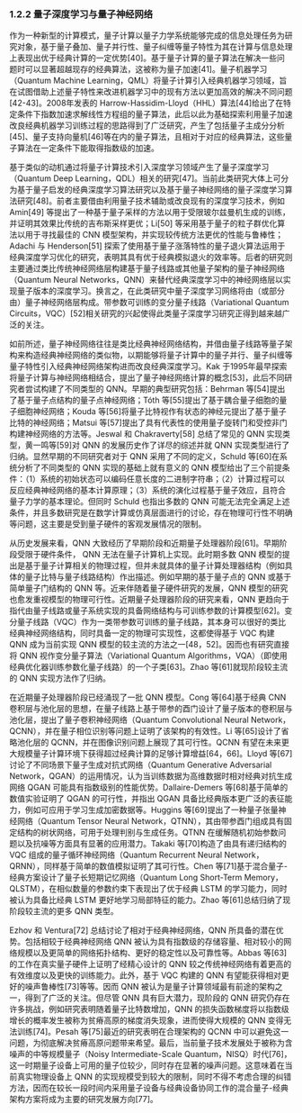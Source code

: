 ### 1.2.2 量子深度学习与量子神经网络

作为一种新型的计算模式，量子计算以量子力学系统能够完成的信息处理任务为研究对象，基于量子叠加、量子并行性、量子纠缠等量子特性为其在计算与信息处理上表现出优于经典计算的一定优势[40]。基于量子计算的量子算法在解决一些问题时可以显著超越现存的经典算法，这被称为量子加速[41]。量子机器学习（Quantum Machine Learning，QML）将量子计算引入经典机器学习领域，旨在试图借助上述量子特性来改进机器学习中的现有方法以更加高效的解决不同问题[42-43]。2008年发表的 Harrow-Hassidim-Lloyd（HHL）算法[44]给出了在特定条件下指数加速求解线性方程组的量子算法，此后以此为基础探索利用量子加速改良经典机器学习训练过程的思路得到了广泛研究，产生了包括量子主成分分析[45]、量子支持向量机[46]等在内的量子算法，且相对于对应的经典算法，这些量子算法在一定条件下能取得指数级的加速。

基于类似的动机通过将量子计算技术引入深度学习领域产生了量子深度学习（Quantum Deep Learning，QDL）相关的研究[47]。当前此类研究大体上可分为基于量子启发的经典深度学习算法研究以及基于量子神经网络的量子深度学习算法研究[48]。前者主要借由利用量子技术辅助或改良现有的深度学习技术，例如 Amin[49] 等提出了一种基于量子采样的方法以用于受限玻尔兹曼机生成的训练，并证明其效果比传统的吉布斯采样更优；Li[50] 等采用基于量子的粒子群优化算法以用于寻找最佳的 CNN 模型架构，并实现较传统方法更优的性能与鲁棒性；Adachi 与 Henderson[51] 探索了使用基于量子涨落特性的量子退火算法运用于经典深度学习优化的研究，表明其具有优于经典模拟退火的效率等。后者的研究则主要通过类比传统神经网络层构建基于量子线路或其他量子架构的量子神经网络（Quantum Neural Networks，QNN）来替代经典深度学习中的神经网络层以实现量子版本的深度学习。换言之，在此类研究中量子深度学习网络将由（或部分由）量子神经网络层构成。带参数可训练的变分量子线路（Variational Quantum Circuits，VQC）[52]相关研究的兴起使得此类量子深度学习研究正得到越来越广泛的关注。

如前所述，量子神经网络往往是类比经典神经网络结构，并借由量子线路等量子架构来构造经典神经网络的类似物，以期能够将量子计算中的量子并行、量子纠缠等量子特性引入经典神经网络架构进而改良经典深度学习。Kak 于1995年最早探索将量子计算与神经网络相结合，提出了量子神经网络计算的概念[53]，此后不同研究者尝试构建了不同类型的 QNN。早期的典型研究包括：Behrman 等[54]提出了基于量子点结构的量子点神经网络；Tóth 等[55]提出了基于耦合量子细胞的量子细胞神经网络；Kouda 等[56]将量子比特视作有状态的神经元提出了基于量子比特的神经网络；Matsui 等[57]提出了具有代表性的使用量子旋转门和受控非门构建神经网络的方法等。Jeswal 和 Chakraverty[58] 总结了常见的 QNN 实现类型，黄一鸣等[59]对 QNN 的发展历史作了详尽的综述并就 QNN 实现类型进行了归纳。显然早期的不同研究者对于 QNN 采用了不同的定义，Schuld 等[60]在系统分析了不同类型的 QNN 实现的基础上就有意义的 QNN 模型给出了三个前提条件：（1）系统的初始状态可以编码任意长度的二进制字符串；（2）计算过程可以反应经典神经网络的基本计算原理；（3）系统的演化过程基于量子效应，且符合量子力学的基本理论。但同时 Schuld 也指出多数的 QNN 可能无法完全满足上述条件，并且多数研究是在数学计算或仿真层面进行的讨论，存在物理可行性不明确等问题，这主要是受到量子硬件的客观发展情况的限制。

从历史发展来看，QNN 大致经历了早期阶段和近期量子处理器阶段[61]。早期阶段受限于硬件条件， QNN 无法在量子计算机上实现。此时期多数 QNN 模型的提出是基于量子计算相关的物理过程，但并未就具体的量子计算处理器结构（例如具体的量子比特与量子线路结构）作出描述。例如早期的基于量子点的 QNN 或基于简单量子门结构的 QNN 等。近来伴随着量子硬件研究的发展，QNN 模型的研究也愈发重视模型的物理可行性。近期量子处理器阶段的研究来看，QNN 更趋向于指代由量子线路或量子系统实现的具备网络结构与可训练参数的计算模型[62]。变分量子线路（VQC）作为一类带参数可训练的量子线路，其本身可以很好的类比经典神经网络结构，同时具备一定的物理可实现性，这都使得基于 VQC 构建 QNN 成为当前实现 QNN 模型的较主流的方法之一[48，52]。因而也有研究直接将 QNN 视作变分量子算法（Variational Quantum Algorithms，VQA）（即使用经典优化器训练参数化量子线路）的一个子类[63]。Zhao 等[61]就现阶段较主流的 QNN 实现方法作了归纳。

在近期量子处理器阶段已经涌现了一批 QNN 模型。Cong 等[64]基于经典 CNN 卷积层与池化层的思想，在量子线路上基于带参的酉门设计了量子版本的卷积层与池化层，提出了量子卷积神经网络（Quantum Convolutional Neural Network，QCNN），并在量子相位识别等问题上证明了该架构的有效性。Li 等[65]设计了省略池化层的 QCNN，并在图像识别问题上展现了其可行性。QCNN 有望在未来更大规模量子计算环境下获得超过经典计算的足够计算增益[64，66]。Lloyd 等[67]讨论了不同场景下量子生成对抗式网络（Quantum Generative Adversarial Network，QGAN）的运用情况，认为当训练数据为高维数据时相对经典对抗生成网络 QGAN 可能具有指数级别的性能优势。Dallaire-Demers 等[68]基于简单的数值实验证明了 QGAN 的可行性，并指出 QGAN 具备比经典版本更广泛的表征能力，例如可应用于学习生成加密数据等。Huggins 等[69]提出了一种量子张量神经网络（Quantum Tensor Neural Network，QTNN），其由带参酉门组成具有固定结构的树状网络，可用于处理判别与生成任务。QTNN 在缓解随机初始参数问题以及抗噪等方面具有显著的应用潜力。Takaki 等[70]构造了由具有递归结构的 VQC 组成的量子循环神经网络（Quantum Recurrent Neural Network，QRNN），同样基于简单的数值模拟证明了其可行性。Chen 等[71]基于混合量子-经典方案设计了量子长短期记忆网络（Quantum Long Short-Term Memory，QLSTM），在相似数量的参数约束下表现出了优于经典 LSTM 的学习能力，同时被认为具备比经典 LSTM 更好地学习局部特征的能力。Zhao 等[61]总结归纳了现阶段较主流的更多 QNN 类型。

Ezhov 和 Ventura[72] 总结讨论了相对于经典神经网络，QNN 所具备的潜在优势。包括相较于经典神经网络 QNN 被认为具有指数级的存储容量、相对较小的网络规模以及更简单的网络拓扑结构、更好的稳定性以及可靠性等。Abbas 等[63]的工作在真实量子硬件上证明了经精心设计的 QNN 较之传统神经网络有着更高的有效维度以及更快的训练能力。此外，基于 VQC 构建的 QNN 有望能获得相对更好的噪声鲁棒性[73]等等。因而 QNN 被认为是量子计算领域最有前途的架构之一，得到了广泛的关注。但尽管 QNN 具有巨大潜力，现阶段的 QNN 研究仍存在许多挑战，例如研究表明随着量子比特数增加，QNN 的损失函数梯度将以指数级增长的概率发生被称为贫瘠高原的梯度消失现象，进而使得大规模的 QNN 变得无法训练[74]。Pesah 等[75]最近的研究表明在合理架构的 QCNN 中可以避免这一问题，为彻底解决贫瘠高原问题带来希望。最后，当前量子技术发展处于被称为含噪声的中等规模量子（Noisy Intermediate-Scale Quantum，NISQ）时代[76]，这一时期量子设备上可用的量子位较少，同时存在显著的噪声问题。这意味着在当前真实物理设备上 QNN 的实现规模受到较大的限制，同时不得不考虑合理的纠错方法，因而在较长一段时间内采用量子设备与经典设备协同工作的混合量子-经典架构方案将成为主要的研究发展方向[77]。